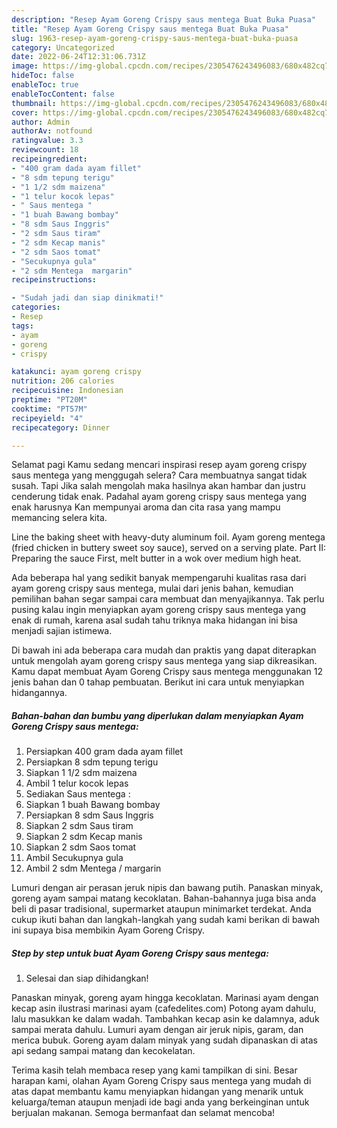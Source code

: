 ```yaml
---
description: "Resep Ayam Goreng Crispy saus mentega Buat Buka Puasa"
title: "Resep Ayam Goreng Crispy saus mentega Buat Buka Puasa"
slug: 1963-resep-ayam-goreng-crispy-saus-mentega-buat-buka-puasa
category: Uncategorized
date: 2022-06-24T12:31:06.731Z
image: https://img-global.cpcdn.com/recipes/2305476243496083/680x482cq70/ayam-goreng-crispy-saus-mentega-foto-resep-utama.jpg
hideToc: false
enableToc: true
enableTocContent: false
thumbnail: https://img-global.cpcdn.com/recipes/2305476243496083/680x482cq70/ayam-goreng-crispy-saus-mentega-foto-resep-utama.jpg
cover: https://img-global.cpcdn.com/recipes/2305476243496083/680x482cq70/ayam-goreng-crispy-saus-mentega-foto-resep-utama.jpg
author: Admin
authorAv: notfound
ratingvalue: 3.3
reviewcount: 18
recipeingredient:
- "400 gram dada ayam fillet"
- "8 sdm tepung terigu"
- "1 1/2 sdm maizena"
- "1 telur kocok lepas"
- " Saus mentega "
- "1 buah Bawang bombay"
- "8 sdm Saus Inggris"
- "2 sdm Saus tiram"
- "2 sdm Kecap manis"
- "2 sdm Saos tomat"
- "Secukupnya gula"
- "2 sdm Mentega  margarin"
recipeinstructions:

- "Sudah jadi dan siap dinikmati!"
categories:
- Resep
tags:
- ayam
- goreng
- crispy

katakunci: ayam goreng crispy 
nutrition: 206 calories
recipecuisine: Indonesian
preptime: "PT20M"
cooktime: "PT57M"
recipeyield: "4"
recipecategory: Dinner

---
```



Selamat pagi Kamu sedang mencari inspirasi resep ayam goreng crispy saus mentega yang menggugah selera? Cara membuatnya sangat tidak susah. Tapi Jika salah mengolah maka hasilnya akan hambar dan justru cenderung tidak enak. Padahal ayam goreng crispy saus mentega yang enak harusnya Kan mempunyai aroma dan cita rasa yang mampu memancing selera kita.


Line the baking sheet with heavy-duty aluminum foil. Ayam goreng mentega (fried chicken in buttery sweet soy sauce), served on a serving plate. Part II: Preparing the sauce First, melt butter in a wok over medium high heat.

Ada beberapa hal yang sedikit banyak mempengaruhi kualitas rasa dari ayam goreng crispy saus mentega, mulai dari jenis bahan, kemudian pemilihan bahan segar sampai cara membuat dan menyajikannya. Tak perlu pusing kalau ingin menyiapkan ayam goreng crispy saus mentega yang enak di rumah, karena asal sudah tahu triknya maka hidangan ini bisa menjadi sajian istimewa.


Di bawah ini ada beberapa cara mudah dan praktis yang dapat diterapkan untuk mengolah ayam goreng crispy saus mentega yang siap dikreasikan. Kamu dapat membuat Ayam Goreng Crispy saus mentega menggunakan 12 jenis bahan dan 0 tahap pembuatan. Berikut ini cara untuk menyiapkan hidangannya.

<!--inarticleads1-->

##### Bahan-bahan dan bumbu yang diperlukan dalam menyiapkan Ayam Goreng Crispy saus mentega:

1. Persiapkan 400 gram dada ayam fillet
1. Persiapkan 8 sdm tepung terigu
1. Siapkan 1 1/2 sdm maizena
1. Ambil 1 telur kocok lepas
1. Sediakan  Saus mentega :
1. Siapkan 1 buah Bawang bombay
1. Persiapkan 8 sdm Saus Inggris
1. Siapkan 2 sdm Saus tiram
1. Siapkan 2 sdm Kecap manis
1. Siapkan 2 sdm Saos tomat
1. Ambil Secukupnya gula
1. Ambil 2 sdm Mentega / margarin


Lumuri dengan air perasan jeruk nipis dan bawang putih. Panaskan minyak, goreng ayam sampai matang kecoklatan. Bahan-bahannya juga bisa anda beli di pasar tradisional, supermarket ataupun minimarket terdekat. Anda cukup ikuti bahan dan langkah-langkah yang sudah kami berikan di bawah ini supaya bisa membikin Ayam Goreng Crispy. 

<!--inarticleads2-->

##### Step by step untuk buat Ayam Goreng Crispy saus mentega:


1. Selesai dan siap dihidangkan!

Panaskan minyak, goreng ayam hingga kecoklatan. Marinasi ayam dengan kecap asin ilustrasi marinasi ayam (cafedelites.com) Potong ayam dahulu, lalu masukkan ke dalam wadah. Tambahkan kecap asin ke dalamnya, aduk sampai merata dahulu. Lumuri ayam dengan air jeruk nipis, garam, dan merica bubuk. Goreng ayam dalam minyak yang sudah dipanaskan di atas api sedang sampai matang dan kecokelatan. 

Terima kasih telah membaca resep yang kami tampilkan di sini. Besar harapan kami, olahan Ayam Goreng Crispy saus mentega yang mudah di atas dapat membantu kamu menyiapkan hidangan yang menarik untuk keluarga/teman ataupun menjadi ide bagi anda yang berkeinginan untuk berjualan makanan. Semoga bermanfaat dan selamat mencoba!
